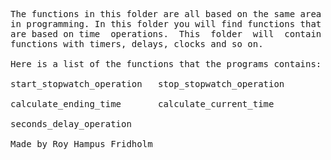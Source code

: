 
<pre>
The functions in this folder are all based on the same area
in programming. In this folder you will find functions that
are based on time  operations.  This  folder  will  contain
functions with timers, delays, clocks and so on.

Here is a list of the functions that the programs contains:

start_stopwatch_operation   stop_stopwatch_operation

calculate_ending_time       calculate_current_time

seconds_delay_operation

Made by Roy Hampus Fridholm
</pre>
